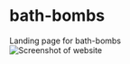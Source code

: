 # bath-bombs
 
 Landing page for bath-bombs<br />
![Screenshot of website](https://github.com/exece/bath-bombs/bathbombs_landing.jpg)
